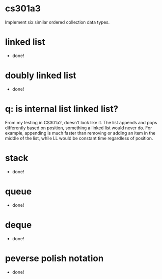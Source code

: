 # cs301a3

Implement six similar ordered collection data types.

# linked list

* done!

# doubly linked list

* done!

# q: is internal list linked list?
From my testing in CS301a2, doesn't look like it. The list appends and pops differently based on position, something a linked list would never do. For example, appending is much faster than removing or adding an item in the middle of the list, while LL would be constant time regardless of position.

# stack

* done!

# queue

* done!

# deque

* done!

# peverse polish notation

* done!
